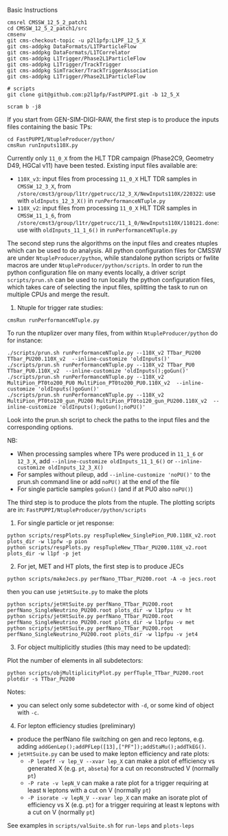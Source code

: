 Basic Instructions

```
cmsrel CMSSW_12_5_2_patch1
cd CMSSW_12_5_2_patch1/src
cmsenv
git cms-checkout-topic -u p2l1pfp:L1PF_12_5_X
git cms-addpkg DataFormats/L1TParticleFlow
git cms-addpkg DataFormats/L1TCorrelator
git cms-addpkg L1Trigger/Phase2L1ParticleFlow
git cms-addpkg L1Trigger/TrackTrigger
git cms-addpkg SimTracker/TrackTriggerAssociation
git cms-addpkg L1Trigger/Phase2L1ParticleFlow

# scripts
git clone git@github.com:p2l1pfp/FastPUPPI.git -b 12_5_X

scram b -j8
```

If you start from GEN-SIM-DIGI-RAW, the first step is to produce the inputs files containing the basic TPs:
```
cd FastPUPPI/NtupleProducer/python/
cmsRun runInputs110X.py 
```
Currently only  `11_0_X` from the HLT TDR campaign (Phase2C9, Geometry D49, HGCal v11) have been tested.
Existing input files available are:
 * `110X_v3`:  input files from processing `11_0_X` HLT TDR samples in `CMSSW_12_3_X`, from `/store/cmst3/group/l1tr/gpetrucc/12_3_X/NewInputs110X/220322`: use with `oldInputs_12_3_X()` in `runPerformanceNTuple.py`
 * `110X_v2`:  input files from processing `11_0_X` HLT TDR samples in `CMSSW_11_1_6`, from `/store/cmst3/group/l1tr/gpetrucc/11_1_0/NewInputs110X/110121.done`: use with `oldInputs_11_1_6()` in `runPerformanceNTuple.py`

The second step runs the algorithms on the input files and creates ntuples which can be used to do analysis.
All python configuration files for CMSSW are under `NtupleProducer/python`, while standalone python scripts or fwlite macros are under `NtupleProducer/python/scripts`. 
In order to run the python configuration file on many events locally, a driver script `scripts/prun.sh` can be used to run locally the python configuration files, which takes care of selecting the input files, splitting the task to run on multiple CPUs and merge the result.

1) Ntuple for trigger rate studies:

```
cmsRun runPerformanceNTuple.py
```

To run the ntuplizer over many files, from within `NtupleProducer/python` do for instance:
```
./scripts/prun.sh runPerformanceNTuple.py --110X_v2 TTbar_PU200 TTbar_PU200.110X_v2  --inline-customize 'oldInputs()'
./scripts/prun.sh runPerformanceNTuple.py --110X_v2 TTbar_PU0 TTbar_PU0.110X_v2  --inline-customize 'oldInputs();goGun()'
./scripts/prun.sh runPerformanceNTuple.py --110X_v2 MultiPion_PT0to200_PU0 MultiPion_PT0to200_PU0.110X_v2  --inline-customize 'oldInputs()goGun()'
./scripts/prun.sh runPerformanceNTuple.py --110X_v2 MultiPion_PT0to120_gun_PU200 MultiPion_PT0to120_gun_PU200.110X_v2  --inline-customize 'oldInputs();goGun();noPU()'
```
Look into the prun.sh script to check the paths to the input files and the corresponding options.

NB: 
   * When processing samples where TPs were produced in `11_1_6` or `12_3_X`, add `--inline-customize oldInputs_11_1_6()` or `--inline-customize oldInputs_12_3_X()`
   * For samples without pileup, add  `--inline-customize 'noPU()'` to the prun.sh command line or add `noPU()` at the end of the file
   * For single particle samples `goGun()` (and if at PU0 also `noPU()`)


The third step is to produce the plots from the ntuple. The plotting scripts are in:
```FastPUPPI/NtupleProducer/python/scripts```

1) For single particle or jet response:

```
python scripts/respPlots.py respTupleNew_SinglePion_PU0.110X_v2.root plots_dir -w l1pfw -p pion
python scripts/respPlots.py respTupleNew_TTbar_PU200.110X_v2.root plots_dir -w l1pf -p jet
```

2) For jet, MET and HT plots, the first step is to produce JECs
```
python scripts/makeJecs.py perfNano_TTbar_PU200.root -A -o jecs.root
```
then you can use `jetHtSuite.py` to make the plots

```
python scripts/jetHtSuite.py perfNano_TTbar_PU200.root perfNano_SingleNeutrino_PU200.root plots_dir -w l1pfpu -v ht
python scripts/jetHtSuite.py perfNano_TTbar_PU200.root perfNano_SingleNeutrino_PU200.root plots_dir -w l1pfpu -v met
python scripts/jetHtSuite.py perfNano_TTbar_PU200.root perfNano_SingleNeutrino_PU200.root plots_dir -w l1pfpu -v jet4
```

3) For object multiplicitly studies (this may need to be updated):

Plot the number of elements in all subdetectors: 
```
python scripts/objMultiplicityPlot.py perfTuple_TTbar_PU200.root  plotdir -s TTbar_PU200  
```
Notes:
 * you can select only some subdetector with `-d`, or some kind of object with `-c`.

4) For lepton efficiency studies (preliminary)

* produce the perfNano file switching on gen and reco leptons, e.g. adding `addGenLep();addPFLep([13],["PF"]);addStaMu();addTkEG()`.
* `jetHtSuite.py` can be used to make lepton efficiency and rate plots:
  * `-P lepeff -v lep_V --xvar lep_X` can make a plot of efficiency vs generated X (e.g. `pt`, `abseta`) for a cut on reconstructed V (normally `pt`)
  * `-P rate -v lepN_V` can make a rate plot for a trigger requiring at least `N` leptons with a cut on V (normally `pt`)
  * `-P isorate -v lepN_V --xvar lep_X`  can make an isorate plot of efficiency vs X (e.g. `pt`) for a trigger requiring at least `N` leptons with a cut on V (normally `pt`)

See examples in `scripts/valSuite.sh` for `run-leps` and `plots-leps` 
